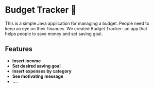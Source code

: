 # Budget Tracker 💸

This is a simple Java application for managing a budget. People need to keep an eye on their finances. We created Budget Tracker- an app that helps people to save money and set saving goal.

## Features

- **Insert income** 
- **Set desired saving goal** 
- **Insert expenses by category** 
- **See motivating message**
- **....**